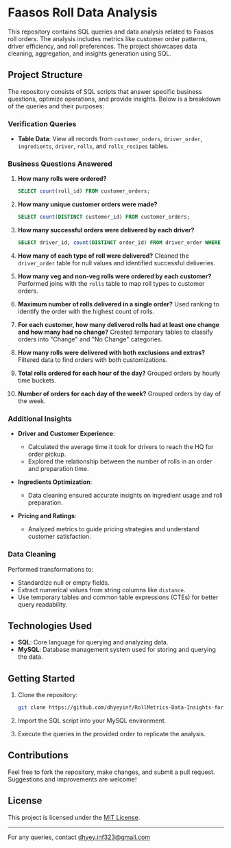 # Faasos Roll Data Analysis

This repository contains SQL queries and data analysis related to Faasos roll orders. The analysis includes metrics like customer order patterns, driver efficiency, and roll preferences. The project showcases data cleaning, aggregation, and insights generation using SQL.

## Project Structure

The repository consists of SQL scripts that answer specific business questions, optimize operations, and provide insights. Below is a breakdown of the queries and their purposes:

### Verification Queries
- **Table Data**: View all records from `customer_orders`, `driver_order`, `ingredients`, `driver`, `rolls`, and `rolls_recipes` tables.

### Business Questions Answered

1. **How many rolls were ordered?**
   ```sql
   SELECT count(roll_id) FROM customer_orders;
   ```

2. **How many unique customer orders were made?**
   ```sql
   SELECT count(DISTINCT customer_id) FROM customer_orders;
   ```

3. **How many successful orders were delivered by each driver?**
   ```sql
   SELECT driver_id, count(DISTINCT order_id) FROM driver_order WHERE cancellation NOT IN ('Cancellation', 'Customer Cancellation') GROUP BY driver_id;
   ```

4. **How many of each type of roll were delivered?**
   Cleaned the `driver_order` table for null values and identified successful deliveries.

5. **How many veg and non-veg rolls were ordered by each customer?**
   Performed joins with the `rolls` table to map roll types to customer orders.

6. **Maximum number of rolls delivered in a single order?**
   Used ranking to identify the order with the highest count of rolls.

7. **For each customer, how many delivered rolls had at least one change and how many had no change?**
   Created temporary tables to classify orders into "Change" and "No Change" categories.

8. **How many rolls were delivered with both exclusions and extras?**
   Filtered data to find orders with both customizations.

9. **Total rolls ordered for each hour of the day?**
   Grouped orders by hourly time buckets.

10. **Number of orders for each day of the week?**
    Grouped orders by day of the week.

### Additional Insights

- **Driver and Customer Experience**:
  - Calculated the average time it took for drivers to reach the HQ for order pickup.
  - Explored the relationship between the number of rolls in an order and preparation time.

- **Ingredients Optimization**:
  - Data cleaning ensured accurate insights on ingredient usage and roll preparation.

- **Pricing and Ratings**:
  - Analyzed metrics to guide pricing strategies and understand customer satisfaction.

### Data Cleaning

Performed transformations to:
- Standardize null or empty fields.
- Extract numerical values from string columns like `distance`.
- Use temporary tables and common table expressions (CTEs) for better query readability.

## Technologies Used

- **SQL**: Core language for querying and analyzing data.
- **MySQL**: Database management system used for storing and querying the data.

## Getting Started

1. Clone the repository:
   ```bash
   git clone https://github.com/dhyeyinf/RollMetrics-Data-Insights-for-Orders-andCancellations.git
   ```

2. Import the SQL script into your MySQL environment.

3. Execute the queries in the provided order to replicate the analysis.

## Contributions

Feel free to fork the repository, make changes, and submit a pull request. Suggestions and improvements are welcome!

## License

This project is licensed under the [MIT License](LICENSE).

---

For any queries, contact dhyey.inf323@gmail.com
